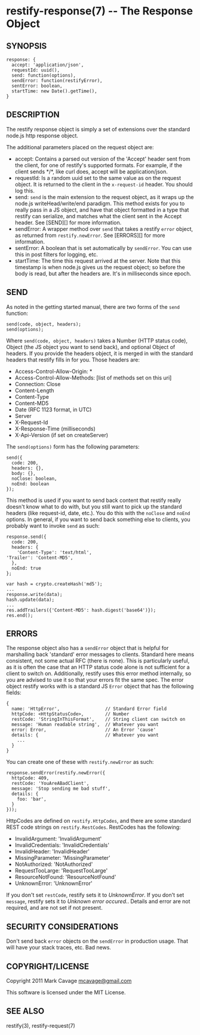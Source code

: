 restify-response(7) -- The Response Object
==========================================

## SYNOPSIS

    response: {
      accept: 'application/json',
      requestId: uuid(),
      send: function(options),
      sendError: function(restifyError),
      sentError: boolean,
      startTime: new Date().getTime(),
    }

## DESCRIPTION

The restify response object is simply a set of extensions over the standard
node.js http response object.

The additional parameters placed on the request object are:

* accept:
  Contains a parsed out version of the 'Accept' header sent from the client, for
  one of restify's supported formats.  For example, if the client sends \*/\*,
  like curl does, accept will be application/json.
* requestId:
  Is a random uuid set to the same value as on the request object.  It is
  returned to the client in the `x-request-id` header. You should log this.
* send:
  `send` is the main extension to the request object, as it wraps up the node.js
  writeHead/write/end paradigm.  This method exists for you to really pass in
  a JS object, and have that object formatted in a type that restify can
  serialize, and matches what the client sent in the Accept header.  See
  [SEND][] for more information.
* sendError:
  A wrapper method over `send` that takes a restify `error` object, as returned
  from `restify.newError`.  See [ERRORS][] for more information.
* sentError:
  A boolean that is set automatically by `sendError`.  You can use this in
  post filters for logging, etc.
* startTime:
  The time this request arrived at the server.  Note that this timestamp is when
  node.js gives us the request object; so before the body is read, but after the
  headers are. It's in milliseconds since epoch.

## SEND

As noted in the getting started manual, there are two forms of the `send`
function:

    send(code, object, headers);
    send(options);

Where `send(code, object, headers)` takes a Number (HTTP status code), Object
(the JS object you want to send back), and optional Object of headers.  If you
provide the headers object, it is merged in with the standard headers that
restify fills in for you.  Those headers are:

* Access-Control-Allow-Origin: *
* Access-Control-Allow-Methods: [list of methods set on this uri]
* Connection: Close
* Content-Length
* Content-Type
* Content-MD5
* Date (RFC 1123 format, in UTC)
* Server
* X-Request-Id
* X-Response-Time (milliseconds)
* X-Api-Version (if set on createServer)

The `send(options)` form has the following parameters:

    send({
      code: 200,
      headers: {},
      body: {},
      noClose: boolean,
      noEnd: boolean
    });

This method is used if you want to send back content that restify really doesn't
know what to do with, but you still want to pick up the standard headers (like
request-id, date, etc.).  You do this with the `noClose` and `noEnd` options. In
general, if you want to send back something else to clients, you probably want
to invoke `send` as such:

    response.send({
      code: 200,
      headers: {
        'Content-Type': 'text/html',
	'Trailer': 'Content-MD5',
      },
      noEnd: true
    };

    var hash = crypto.createHash('md5');
    ...
    response.write(data);
    hash.update(data);
    ...
    res.addTrailers({'Content-MD5': hash.digest('base64')});
    res.end();

## ERRORS

The response object also has a `sendError` object that is helpful for
marshalling back 'standard' error messages to clients. Standard here means
consistent, not some actual RFC (there is none).  This is particularly
useful, as it is often the case that an HTTP status code alone is not sufficient
for a client to switch on.  Additionally, restify uses this error method
internally, so you are advised to use it so that your errors fit the same
spec.  The error object restify works with is a standard JS `Error` object
that has the following fields:

    {
      name: 'HttpError',                 // Standard Error field
      httpCode: <HttpStatusCode>,        // Number
      restCode: 'StringInThisFormat',    // String client can switch on
      message: 'Human readable string',  // Whatever you want
      error: Error,                      // An Error 'cause'
      details: {                         // Whatever you want
        ...
      }
    }

You can create one of these with `restify.newError` as such:

    response.sendError(restify.newError({
      httpCode: 409,
      restCode: 'YouAreABadClient',
      message: 'Stop sending me bad stuff',
      details: {
        foo: 'bar',
      }
    }));

HttpCodes are defined on `restify.HttpCodes`, and there are some standard
REST code strings on `restify.RestCodes`.  RestCodes has the following:

* InvalidArgument: 'InvalidArgument'
* InvalidCredentials: 'InvalidCredentials'
* InvalidHeader: 'InvalidHeader'
* MissingParameter: 'MissingParameter'
* NotAuthorized: 'NotAuthorized'
* RequestTooLarge: 'RequestTooLarge'
* ResourceNotFound: 'ResourceNotFound'
* UnknownError: 'UnknownError'

If you don't set `restCode`, restify sets it to _UnknownError_.  If you don't
set `message`, restify sets it to _Unknown error occured._.  Details and error
are not required, and are not set if not present.

## SECURITY CONSIDERATIONS

Don't send back `error` objects on the `sendError`  in production usage.
That will have your stack traces, etc.  Bad news.

## COPYRIGHT/LICENSE

Copyright 2011 Mark Cavage <mcavage@gmail.com>

This software is licensed under the MIT License.

## SEE ALSO

restify(3), restify-request(7)
